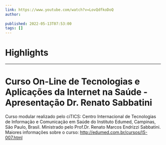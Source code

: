 ```yaml
---
link: https://www.youtube.com/watch?v=LovQdfkoDoQ
author: 
   
published: 2022-05-13T07:53:00
tags: []
---
```

# Highlights


---
# Curso On-Line de Tecnologias e Aplicações da Internet na Saúde - Apresentação Dr. Renato Sabbatini
Curso modular realizado pelo ciTICS: Centro Internacional de Tecnologias de Informação e Comunicação em Saúde do Instituto Edumed, Campinas, Sâo Paulo, Brasil. Ministrado pelo Prof.Dr. Renato Marcos Endrizzi Sabbatini. Maiores informações sobre o curso: http://edumed.com.br/cursos/IS-007.html